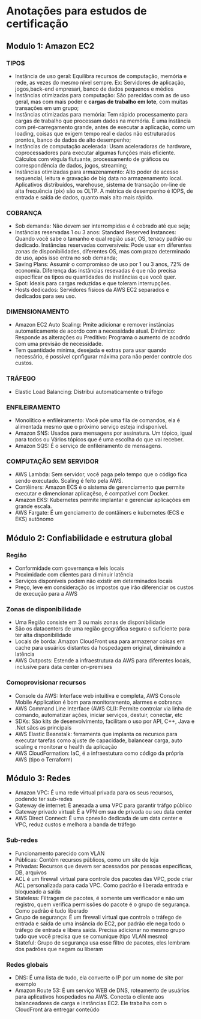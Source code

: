 # Anotações para estudos de certificação

## Modulo 1: Amazon EC2

### TIPOS
* Instância de uso geral: Equilibra recursos de computação, memória e rede, as vezes do mesmo nível sempre. Ex: Servidores de aplicação, jogos,back-end empresari, banco de dados pequenos e médios
* Instâncias otimizadas para computação: São parecidas com as de uso geral, mas com mais poder e **cargas de trabalho em lote**, com muitas transações em um grupo;
* Instâncias otimizadas para memória: Tem rápido processamento para cargas de trabalho que processam dados na memória. É uma instância com pré-carregamento grande, antes de executar a aplicação, como um loading, coisas que exigem tempo real e dados não estruturados prontos, banco de dados de alto desempenho;
* Instâncias de computação acelerada: Usam aceleradoras de hardware, coprocessadores para executar algumas funções mais eficiente. Cálculos com vírgula flutuante, processamento de gráficos ou correspondência de dados, jogos, streaming;
* Instâncias otimizadas para armazenamento: Alto poder de acesso sequencial, leitura e gravação de big data no armazenamento local. Aplicativos distribuídos, warehouse, sistema de transação on-line de alta frequência (pix) são os OLTP. A métrica de desempenho é IOPS, de entrada e saída de dados, quanto mais alto mais rápido.

### COBRANÇA

* Sob demanda: Não devem ser interrompidas e é cobrado até que seja;
* Instâncias reservadas 1 ou 3 anos: Standard Reserved Instances: Quando você sabe o tamanho e qual região usar, OS, tenacy padrão ou dedicado. Instâncias reservadas conversíveis: Pode usar em diferentes zonas de disponibilidades, diferentes OS, mas com prazo determinado de uso, após isso entra no sob demanda;
* Saving Plans: Assumir o compromisso de uso por 1 ou 3 anos, 72% de economia. Diferença das instâncias resevadas é que não precisa especificar os tipos ou quantidades de instâncias que você quer.
* Spot: Ideais para cargas reduzidas e que toleram interrupções.
* Hosts dedicados: Servidores físicos da AWS EC2 separados e dedicados para seu uso.

### DIMENSIONAMENTO

* Amazon EC2 Auto Scaling: Pmite adicionar e remover instâncias automaticamente de acordo com a necessidade atual. Dinâmico: Responde as alterações ou Preditivo: Programa o aumento de acodrdo com uma previsão de necessidade.
* Tem quantidade mínima, desejada e extras para usar quando necessário, é possível cpnfigurar máxima para não perder controle dos custos.

### TRÁFEGO

* Elastic Load Balancing: Distribui automaticamente o tráfego

### ENFILEIRAMENTO

* Monolítico e enfileiramento: Você põe uma fila de comandos, ela é alimentada mesmo que o próximo serviço esteja indisponível.
* Amazon SNS: Usados para mensagens por assinatura. Um tópico, igual para todos ou Vários tópicos que é uma escolha do que vai receber.
* Amazon SQS: É o serviço de enfileiramento de mensagens.

### COMPUTAÇÃO SEM SERVIDOR

* AWS Lambda: Sem servidor, você paga pelo tempo que o código fica sendo executado. Scaling é feito pela AWS.
 * Contêiners: Amazon ECS é o sistema de gerenciamento que permite executar e dimencionar aplicaçẽso, é compatível com Docker.
 * Amazon EKS: Kubernetes permite implantar e gerenciar aplicações em grande escala.
 * AWS Fargate: É um genciamento de contâiners e kubernetes (ECS e EKS) autônomo

## Módulo 2: Confiabilidade e estrutura global

### Região

* Conformidade com governança e leis locais
* Proximidade com clientes para diminuir latência
* Serviços disponíveis podem não existir em determinados locais
* Preço, leve em consideração os impostos que irão diferenciar os custos de execução para a AWS

### Zonas de disponibilidade

* Uma Região consiste em 3 ou mais zonas de disponibilidade
* São os datacenters de uma região geográfica segura o suficiente para ter alta disponibilidade
* Locais de borda: Amazon CloudFront usa para armazenar coisas em cache para usuários distantes da hospedagem original, diminuindo a latência
* AWS Outposts: Estende a infraestrutura da AWS para diferentes locais, inclusive para data center on-premises

### Comoprovisionar recursos

* Console da AWS: Interface web intuitiva e completa, AWS Console Mobile Application é bom para monitoramento, alarmes e cobrança
* AWS Command Line Interface (AWS CLI): Permite controlar via linha de comando, automatizar ações, iniciar serviços, destuir, conectar, etc
* SDKs: São kits de desenvolvimento, facilitam o uso por API, C++, Java e .Net sãos as principais
* AWS Elastic Beanstalk: ferramenta que implanta os recursos para executar tarefas como ajuste de capacidade, balancear carga, auto scaling e monitorar o health da aplicação
* AWS CloudFormation: IaC, é a infraestutura como código da própria AWS (tipo o Terraform)

## Módulo 3: Redes

* Amazon VPC: É uma rede virtual privada para os seus recursos, podendo ter sub-redes
* Gateway de internet: É anexada a uma VPC para garantir tráfgo público
* Gateway privado virtual: É a VPN cm sua de privada ou seu data center
* AWS Direct Connect: É uma cpnexão dedicada de um data center e VPC, reduz custos e melhora a banda de tráfego

### Sub-redes
* Funcionamento parecido com VLAN
* Públicas: Contém recursos públicos, como um site de loja
* Privadas: Recursos que devem ser acessados por pessoas específicas, DB, arquivos
* ACL é um firewall virtual para controle dos pacotes das VPC, pode criar ACL personalizada para cada VPC. Como padrão é liberada entrada e bloqueado a saída
* Stateless: Filtragem de pacotes, é somente um verificador e não um registro, quem verifica permissões do pacote é o grupo de segurança. Como padrão é tudo liberado
* Grupo de segurança: É um firewall virtual que controla o tráfego de entrada e saída de uma insância do EC2, por padrão ele nega todo o tráfego de entrada e libera saída. Precisa adicionar no mesmo grupo tudo que você precisa que se comunique (tipo VLAN mesmo)
* Stateful: Grupo de segurança usa esse filtro de pacotes, eles lembram dos padrões que negam ou liberam

### Redes globais

* DNS: É uma lista de tudo, ela converte o IP por um nome de site por exemplo
* Amazon Route 53: É um serviço WEB de DNS, roteamento de usuários para aplicativos hospedados na AWS. Conecta o cliente aos balanceadores de carga e instâncias EC2. Ele trabalha com o CloudFront ára entregar conteúdo

